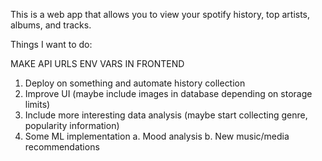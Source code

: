 This is a web app that allows you to view your spotify history, top artists, albums, and tracks.

Things I want to do:

MAKE API URLS ENV VARS IN FRONTEND

1. Deploy on something and automate history collection
2. Improve UI (maybe include images in database depending on storage limits)
3. Include more interesting data analysis (maybe start collecting genre, popularity information)
4. Some ML implementation
   a. Mood analysis
   b. New music/media recommendations
